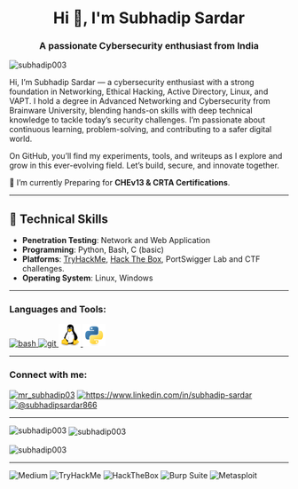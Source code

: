 <h1 align="center">Hi 👋, I'm Subhadip Sardar</h1>
<h3 align="center">A passionate Cybersecurity enthusiast from India</h3>

<p align="left"> <img src="https://komarev.com/ghpvc/?username=subhadip003&label=Profile%20views&color=0e75b6&style=flat" alt="subhadip003" /> </p>

Hi, I’m Subhadip Sardar — a cybersecurity enthusiast with a strong foundation in Networking, Ethical Hacking, Active Directory, Linux, and VAPT. I hold a degree in Advanced Networking and Cybersecurity from Brainware University, blending hands-on skills with deep technical knowledge to tackle today’s security challenges. I’m passionate about continuous learning, problem-solving, and contributing to a safer digital world. 

On GitHub, you’ll find my experiments, tools, and writeups as I explore and grow in this ever-evolving field. Let’s build, secure, and innovate together.

🌱 I’m currently Preparing for **CHEv13 & CRTA Certifications**.

---
## 🧰 **Technical Skills**
- **Penetration Testing**: Network and Web Application
- **Programming**: Python, Bash, C (basic)  
- **Platforms**: [TryHackMe](https://tryhackme.com/p/SubhaDip), [Hack The Box](https://app.hackthebox.com/profile/1658126), PortSwigger Lab and CTF challenges.
- **Operating System**: Linux, Windows

---
<h3 align="left">Languages and Tools:</h3>
<p align="left"> <a href="https://www.gnu.org/software/bash/" target="_blank" rel="noreferrer"> <img src="https://www.vectorlogo.zone/logos/gnu_bash/gnu_bash-icon.svg" alt="bash" width="40" height="40"/> </a> <a href="https://git-scm.com/" target="_blank" rel="noreferrer"> <img src="https://www.vectorlogo.zone/logos/git-scm/git-scm-icon.svg" alt="git" width="40" height="40"/> </a> <a href="https://www.linux.org/" target="_blank" rel="noreferrer"> <img src="https://raw.githubusercontent.com/devicons/devicon/master/icons/linux/linux-original.svg" alt="linux" width="40" height="40"/> </a> <a href="https://www.python.org" target="_blank" rel="noreferrer"> <img src="https://raw.githubusercontent.com/devicons/devicon/master/icons/python/python-original.svg" alt="python" width="40" height="40"/> </a> </p>

---
<h3 align="left">Connect with me:</h3>
<p align="left">
<a href="https://twitter.com/mr_subhadip03" target="blank"><img align="center" src="https://raw.githubusercontent.com/rahuldkjain/github-profile-readme-generator/master/src/images/icons/Social/twitter.svg" alt="mr_subhadip03" height="30" width="40" /></a>
<a href="https://linkedin.com/in/https://www.linkedin.com/in/subhadip-sardar" target="blank"><img align="center" src="https://raw.githubusercontent.com/rahuldkjain/github-profile-readme-generator/master/src/images/icons/Social/linked-in-alt.svg" alt="https://www.linkedin.com/in/subhadip-sardar" height="30" width="40" /></a>
<a href="https://medium.com/@subhadipsardar866" target="blank"><img align="center" src="https://raw.githubusercontent.com/rahuldkjain/github-profile-readme-generator/master/src/images/icons/Social/medium.svg" alt="@subhadipsardar866" height="30" width="40" /></a>
</p>

---
<p><img align="left" src="https://github-readme-stats.vercel.app/api/top-langs?username=subhadip003&show_icons=true&theme=dark&locale=en&layout=compact" alt="subhadip003" /></p>

<p>&nbsp;<img align="center" src="https://github-readme-stats.vercel.app/api?username=subhadip003&show_icons=true&theme=dark&locale=en" alt="subhadip003" /></p>

<p><img align="center" src="https://github-readme-streak-stats.herokuapp.com/?user=subhadip003&theme=dark" alt="subhadip003" /></p>

---
![Medium](https://img.shields.io/badge/Medium-12100E?style=for-the-badge&logo=medium&logoColor=white)
![TryHackMe](https://img.shields.io/badge/TryHackMe-212C42?style=for-the-badge&logo=TryHackMe&logoColor=white)
![HackTheBox](https://img.shields.io/badge/HackTheBox-111927?style=for-the-badge&logo=Hack%20The%20Box&logoColor=9FEF00)
![Burp Suite](https://img.shields.io/badge/burpsuite-FF6633?style=for-the-badge&logo=burpsuite&logoColor=white)
![Metasploit](https://img.shields.io/badge/metasploit-2596CD?style=for-the-badge&logo=metasploit&logoColor=white)
